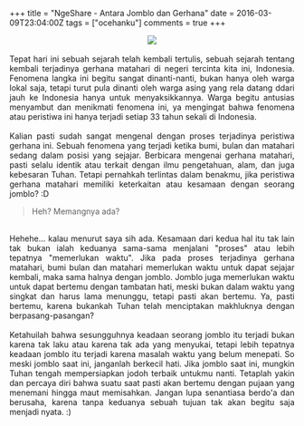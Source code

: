 +++
title = "NgeShare - Antara Jomblo dan Gerhana"
date = 2016-03-09T23:04:00Z
tags = ["ocehanku"]
comments = true
+++

<center><img border="0" data-original-height="600" data-original-width="1200" src="https://3.bp.blogspot.com/-QVzL7SUIw5c/XDUy3FnH73I/AAAAAAAASyY/UPG0ajjh9gM967SZjrX3WIXL6uusQ24FwCLcBGAs/s1600/story.png" /></center><br />
<div style="text-align: justify;">Tepat hari ini sebuah sejarah telah kembali tertulis, sebuah sejarah tentang kembali terjadinya gerhana matahari di negeri tercinta kita ini, Indonesia. Fenomena langka ini begitu sangat dinanti-nanti, bukan hanya oleh warga lokal saja, tetapi turut pula dinanti oleh warga asing yang rela datang ddari jauh ke Indonesia hanya untuk menyaksikkannya. Warga begitu antusias menyambut dan menikmati fenomena ini, ya mengingat bahwa fenomena atau peristiwa ini hanya terjadi setiap 33 tahun sekali di Indonesia.<br /><br />
Kalian pasti sudah sangat mengenal dengan proses terjadinya peristiwa gerhana ini. Sebuah fenomena yang terjadi ketika bumi, bulan dan matahari sedang dalam posisi yang sejajar. Berbicara mengenai gerhana matahari, pasti selalu identik atau terkait dengan ilmu pengetahuan, alam, dan juga kebesaran Tuhan. Tetapi pernahkah terlintas dalam benakmu, jika peristiwa gerhana matahari memiliki keterkaitan atau kesamaan dengan seorang jomblo? :D<br /><blockquote class="tr_bq">Heh? Memangnya ada?</blockquote><br />
Hehehe... kalau menurut saya sih ada. Kesamaan dari kedua hal itu tak lain tak bukan ialah keduanya sama-sama menjalani "proses" atau lebih tepatnya "memerlukan waktu". Jika pada proses terjadinya gerhana matahari, bumi bulan dan matahari memerlukan waktu untuk dapat sejajar kembali, maka sama halnya dengan jomblo. Jomblo juga memerlukan waktu untuk dapat bertemu dengan tambatan hati, meski bukan dalam waktu yang singkat dan harus lama menunggu, tetapi pasti akan bertemu. Ya, pasti bertemu, karena bukankah Tuhan telah menciptakan makhluknya dengan berpasang-pasangan?<br /><br />
Ketahuilah bahwa sesungguhnya keadaan seorang jomblo itu terjadi bukan karena tak laku atau karena tak ada yang menyukai, tetapi lebih tepatnya keadaan jomblo itu terjadi karena masalah waktu yang belum menepati. So meski jomblo saat ini, janganlah berkecil hati. Jika jomblo saat ini, mungkin Tuhan tengah mempersiapkan jodoh terbaik untukmu nanti. Tetaplah yakin dan percaya diri bahwa suatu saat pasti akan bertemu dengan pujaan yang menemani hingga maut memisahkan. Jangan lupa senantiasa berdo'a dan berusaha, karena tanpa keduanya sebuah tujuan tak akan begitu saja menjadi nyata. :)</div>
